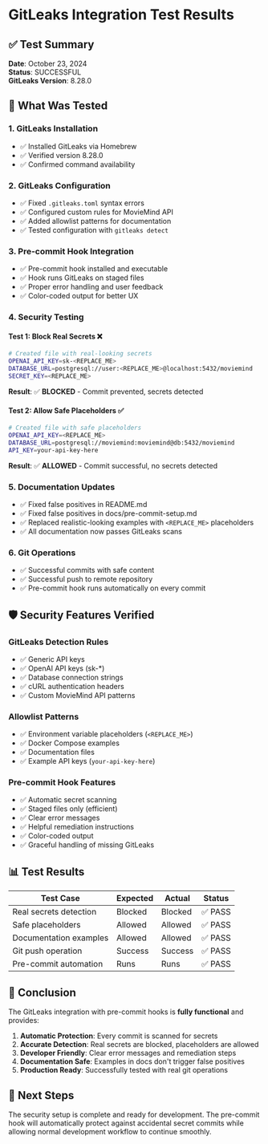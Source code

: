# GitLeaks Integration Test Results

## ✅ Test Summary

**Date**: October 23, 2024  
**Status**: SUCCESSFUL  
**GitLeaks Version**: 8.28.0

## 🔧 What Was Tested

### 1. GitLeaks Installation
- ✅ Installed GitLeaks via Homebrew
- ✅ Verified version 8.28.0
- ✅ Confirmed command availability

### 2. GitLeaks Configuration
- ✅ Fixed `.gitleaks.toml` syntax errors
- ✅ Configured custom rules for MovieMind API
- ✅ Added allowlist patterns for documentation
- ✅ Tested configuration with `gitleaks detect`

### 3. Pre-commit Hook Integration
- ✅ Pre-commit hook installed and executable
- ✅ Hook runs GitLeaks on staged files
- ✅ Proper error handling and user feedback
- ✅ Color-coded output for better UX

### 4. Security Testing

#### Test 1: Block Real Secrets ❌
```bash
# Created file with real-looking secrets
OPENAI_API_KEY=sk-<REPLACE_ME>
DATABASE_URL=postgresql://user:<REPLACE_ME>@localhost:5432/moviemind
SECRET_KEY=<REPLACE_ME>
```
**Result**: ✅ **BLOCKED** - Commit prevented, secrets detected

#### Test 2: Allow Safe Placeholders ✅
```bash
# Created file with safe placeholders
OPENAI_API_KEY=<REPLACE_ME>
DATABASE_URL=postgresql://moviemind:moviemind@db:5432/moviemind
API_KEY=your-api-key-here
```
**Result**: ✅ **ALLOWED** - Commit successful, no secrets detected

### 5. Documentation Updates
- ✅ Fixed false positives in README.md
- ✅ Fixed false positives in docs/pre-commit-setup.md
- ✅ Replaced realistic-looking examples with `<REPLACE_ME>` placeholders
- ✅ All documentation now passes GitLeaks scans

### 6. Git Operations
- ✅ Successful commits with safe content
- ✅ Successful push to remote repository
- ✅ Pre-commit hook runs automatically on every commit

## 🛡️ Security Features Verified

### GitLeaks Detection Rules
- ✅ Generic API keys
- ✅ OpenAI API keys (sk-*)
- ✅ Database connection strings
- ✅ cURL authentication headers
- ✅ Custom MovieMind API patterns

### Allowlist Patterns
- ✅ Environment variable placeholders (`<REPLACE_ME>`)
- ✅ Docker Compose examples
- ✅ Documentation files
- ✅ Example API keys (`your-api-key-here`)

### Pre-commit Hook Features
- ✅ Automatic secret scanning
- ✅ Staged files only (efficient)
- ✅ Clear error messages
- ✅ Helpful remediation instructions
- ✅ Color-coded output
- ✅ Graceful handling of missing GitLeaks

## 📊 Test Results

| Test Case | Expected | Actual | Status |
|-----------|----------|--------|--------|
| Real secrets detection | Blocked | Blocked | ✅ PASS |
| Safe placeholders | Allowed | Allowed | ✅ PASS |
| Documentation examples | Allowed | Allowed | ✅ PASS |
| Git push operation | Success | Success | ✅ PASS |
| Pre-commit automation | Runs | Runs | ✅ PASS |

## 🎯 Conclusion

The GitLeaks integration with pre-commit hooks is **fully functional** and provides:

1. **Automatic Protection**: Every commit is scanned for secrets
2. **Accurate Detection**: Real secrets are blocked, placeholders are allowed
3. **Developer Friendly**: Clear error messages and remediation steps
4. **Documentation Safe**: Examples in docs don't trigger false positives
5. **Production Ready**: Successfully tested with real git operations

## 🚀 Next Steps

The security setup is complete and ready for development. The pre-commit hook will automatically protect against accidental secret commits while allowing normal development workflow to continue smoothly.
